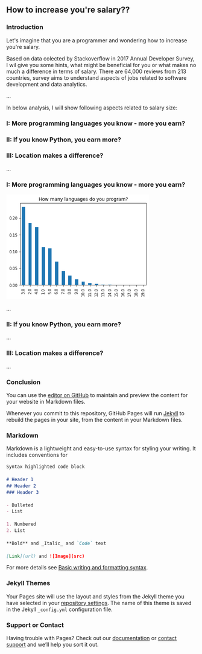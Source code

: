 ## How to increase you're salary??

### Introduction

Let's imagine that you are a programmer and wondering how to increase you're salary.

Based on data colected by Stackoverflow in 2017 Annual Developer Survey, I wil give you some hints, what might be beneficial for you or what makes no much a difference in terms of salary.
There are 64,000 reviews from 213 countries, survey aims to understand aspects of jobs related to software development and data analytics.

...

In below analysis, I will show following aspects related to salary size:

### I: More programming languages you know - more you earn?

### II: If you know Python, you earn more?

### III: Location makes a difference?

...

### I: More programming languages you know - more you earn?


![image](https://github.com/ewelinaLG/Udacity/blob/main/LanguagesNumber.png)

...

### II: If you know Python, you earn more?

...

### III: Location makes a difference?

...

### Conclusion






You can use the [editor on GitHub](https://github.com/ewelinaLG/Udacity/edit/main/README.md) to maintain and preview the content for your website in Markdown files.

Whenever you commit to this repository, GitHub Pages will run [Jekyll](https://jekyllrb.com/) to rebuild the pages in your site, from the content in your Markdown files.

### Markdown

Markdown is a lightweight and easy-to-use syntax for styling your writing. It includes conventions for

```markdown
Syntax highlighted code block

# Header 1
## Header 2
### Header 3

- Bulleted
- List

1. Numbered
2. List

**Bold** and _Italic_ and `Code` text

[Link](url) and ![Image](src)
```

For more details see [Basic writing and formatting syntax](https://docs.github.com/en/github/writing-on-github/getting-started-with-writing-and-formatting-on-github/basic-writing-and-formatting-syntax).

### Jekyll Themes

Your Pages site will use the layout and styles from the Jekyll theme you have selected in your [repository settings](https://github.com/ewelinaLG/Udacity/settings/pages). The name of this theme is saved in the Jekyll `_config.yml` configuration file.

### Support or Contact

Having trouble with Pages? Check out our [documentation](https://docs.github.com/categories/github-pages-basics/) or [contact support](https://support.github.com/contact) and we’ll help you sort it out.
